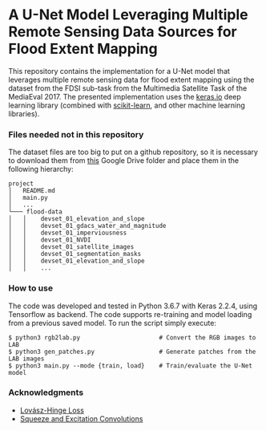 # A U-Net Model Leveraging Multiple Remote Sensing Data Sources for Flood Extent Mapping

This repository contains the implementation for a U-Net model that leverages multiple remote sensing data
for flood extent mapping using the dataset from the FDSI sub-task from the Multimedia Satellite Task of the 
MediaEval 2017. The presented implementation uses the [keras.io](http://keras.io/) deep learning library 
(combined with [scikit-learn](https://scikit-learn.org/stable/), and other machine learning libraries). 

### Files needed not in this repository

The dataset files are too big to put on a github repository, so it is necessary to download them from
[this](https://drive.google.com/drive/folders/1gUzU0cNzAxlPd3czLv9GBWS1kAHrDxwA) Google Drive folder and place them in the following hierarchy:

```
project
│   README.md
│   main.py
│   ...
└─── flood-data
│   │    devset_01_elevation_and_slope
│   │    devset_01_gdacs_water_and_magnitude
│   │    devset_01_imperviousness
│   │    devset_01_NVDI
│   │    devset_01_satellite_images
│   │    devset_01_segmentation_masks
│   │    devset_01_elevation_and_slope
│   │    ... 
```

### How to use  

The code was developed and tested in Python 3.6.7 with Keras 2.2.4, using Tensorflow as backend. 
The code supports re-training and model loading from a previous saved model. To run the script simply execute:

```console
$ python3 rgb2lab.py                      # Convert the RGB images to LAB
$ python3 gen_patches.py                  # Generate patches from the LAB images
$ python3 main.py --mode {train, load}    # Train/evaluate the U-Net model
```

### Acknowledgments

- [Lovász-Hinge Loss](https://github.com/bermanmaxim/LovaszSoftmax)
- [Squeeze and Excitation Convolutions](https://github.com/titu1994/keras-squeeze-excite-network)
